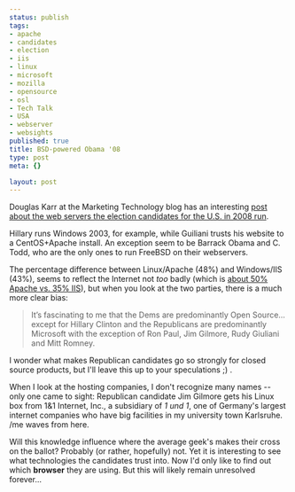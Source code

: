```yaml
--- 
status: publish
tags: 
- apache
- candidates
- election
- iis
- linux
- microsoft
- mozilla
- opensource
- osl
- Tech Talk
- USA
- webserver
- websights
published: true
title: BSD-powered Obama '08
type: post
meta: {}

layout: post
---
```

Douglas Karr at the Marketing Technology blog has an interesting <a href="http://www.douglaskarr.com/2007/06/23/2008-elections-by-server/">post about the web servers the election candidates for the U.S. in 2008 run</a>.

Hillary runs Windows 2003, for example, while Guiliani trusts his website to a CentOS+Apache install. An exception seem to be Barrack Obama and C. Todd, who are the only ones to run FreeBSD on their webservers.

The percentage difference between Linux/Apache (48%) and Windows/IIS (43%), seems to reflect the Internet not <em>too</em> badly (which is <a href="http://news.netcraft.com/archives/web_server_survey.html">about 50% Apache vs. 35% IIS</a>), but when you look at the two parties, there is a much more clear bias:

<blockquote>It’s fascinating to me that the Dems are predominantly Open Source… except for Hillary Clinton and the Republicans are predominantly Microsoft with the exception of Ron Paul, Jim Gilmore, Rudy Giuliani and Mitt Romney.</blockquote>

I wonder what makes Republican candidates go so strongly for closed source products, but I'll leave this up to your speculations ;) .

When I look at the hosting companies, I don't recognize many names -- only one came to sight: Republican candidate Jim Gilmore gets his Linux box from 1&1 Internet, Inc., a subsidiary of <em>1 und 1</em>, one of Germany's largest internet companies who have big facilities in my university town Karlsruhe. /me waves from here.

Will this knowledge influence where the average geek's makes their cross on the ballot? Probably (or rather, hopefully) not. Yet it is interesting to see what technologies the candidates trust into. Now I'd only like to find out which <strong>browser</strong> they are using. But this will likely remain unresolved forever...
